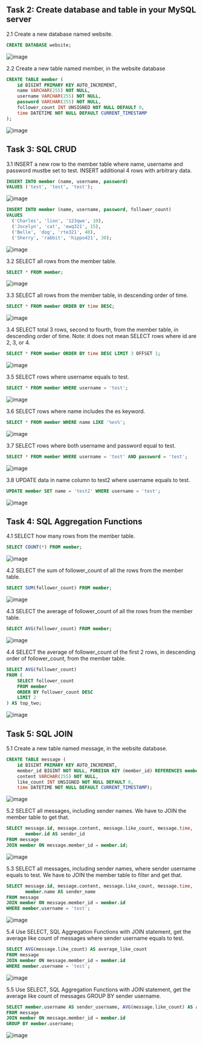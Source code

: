 ## Task 2: Create database and table in your MySQL server

2.1 Create a new database named website.
```sql
CREATE DATABASE website;
```
![image](https://github.com/bibbygreen/wehelp_5th/assets/54356660/0148d262-df96-469b-bf4a-c986c05ca908)


2.2 Create a new table named member, in the website database

```sql
CREATE TABLE member (
    id BIGINT PRIMARY KEY AUTO_INCREMENT,
    name VARCHAR(255) NOT NULL,
    username VARCHAR(255) NOT NULL,
    password VARCHAR(255) NOT NULL,
    follower_count INT UNSIGNED NOT NULL DEFAULT 0,
    time DATETIME NOT NULL DEFAULT CURRENT_TIMESTAMP
);
```
![image](https://github.com/bibbygreen/wehelp_5th/assets/54356660/467b6405-245a-47a8-9dbb-aa6cf00a1f86)


## Task 3: SQL CRUD

3.1 INSERT a new row to the member table where name, username and password mustbe set to test. INSERT additional 4 rows with arbitrary data.
```sql
INSERT INTO member (name, username, password) 
VALUES ('test', 'test', 'test');
```
![image](https://github.com/bibbygreen/wehelp_5th/assets/54356660/fed7feb1-9ddb-4051-81f7-da8005d29e7f)


```sql
INSERT INTO member (name, username, password, follower_count)
VALUES
  ('Charles', 'lion', '123qwe', 10),
  ('Jocelyn', 'cat', 'ewq321', 15),
  ('Belle', 'dog', 'rte321', 40),
  ('Sherry', 'rabbit', 'hippo421', 30);
```
![image](https://github.com/bibbygreen/wehelp_5th/assets/54356660/013b6987-dbcd-4fab-b7e0-38f2ef6566a7)


3.2 SELECT all rows from the member table.
```sql
SELECT * FROM member;
```
![image](https://github.com/bibbygreen/wehelp_5th/assets/54356660/eccb539a-8e51-45b4-8572-4ae61c87a00a)


3.3 SELECT all rows from the member table, in descending order of time.
```sql
SELECT * FROM member ORDER BY time DESC;
```
![image](https://github.com/bibbygreen/wehelp_5th/assets/54356660/e7ac2a66-2f18-4d35-aadb-1f512aba35be)


3.4 SELECT total 3 rows, second to fourth, from the member table, in descending order of time. Note: it does not mean SELECT rows where id are 2, 3, or 4.
```sql
SELECT * FROM member ORDER BY time DESC LIMIT 3 OFFSET 1;
```
![image](https://github.com/bibbygreen/wehelp_5th/assets/54356660/9a0f9475-bb73-46ea-950a-648b9bebeea6)


3.5 SELECT rows where username equals to test.
```sql
SELECT * FROM member WHERE username = 'test';
```
![image](https://github.com/bibbygreen/wehelp_5th/assets/54356660/1fe89ef3-dc0c-415b-8306-fd30c730c904)


3.6 SELECT rows where name includes the es keyword.
```sql
SELECT * FROM member WHERE name LIKE '%es%';
```
![image](https://github.com/bibbygreen/wehelp_5th/assets/54356660/31c6f982-0c78-4c24-93cf-4333394f5630)


3.7 SELECT rows where both username and password equal to test.
```sql
SELECT * FROM member WHERE username = 'test' AND password = 'test';
```
![image](https://github.com/bibbygreen/wehelp_5th/assets/54356660/7b1c6570-2d45-4dd4-830b-545859b3218f)


3.8 UPDATE data in name column to test2 where username equals to test.
```sql
UPDATE member SET name = 'test2' WHERE username = 'test';
```
![image](https://github.com/bibbygreen/wehelp_5th/assets/54356660/eaa2f481-b196-4f07-a5f3-cf80a9ffa79e)


## Task 4: SQL Aggregation Functions

4.1 SELECT how many rows from the member table.
```sql
SELECT COUNT(*) FROM member;
```
![image](https://github.com/bibbygreen/wehelp_5th/assets/54356660/ff4fcad3-7201-421f-881f-8c5f6d978285)


4.2 SELECT the sum of follower_count of all the rows from the member table.
```sql
SELECT SUM(follower_count) FROM member;
```
![image](https://github.com/bibbygreen/wehelp_5th/assets/54356660/0b064547-426a-47d8-ac55-84b0a717b853)


4.3 SELECT the average of follower_count of all the rows from the member table.
```sql
SELECT AVG(follower_count) FROM member;
```
![image](https://github.com/bibbygreen/wehelp_5th/assets/54356660/a99dd5e5-13a9-4427-a542-c21247016c33)


4.4 SELECT the average of follower_count of the first 2 rows, in descending order of follower_count, from the member table.
```sql
SELECT AVG(follower_count) 
FROM (
    SELECT follower_count 
    FROM member 
    ORDER BY follower_count DESC 
    LIMIT 2
) AS top_two;
```
![image](https://github.com/bibbygreen/wehelp_5th/assets/54356660/a48311f3-d30d-45f6-ad2e-608f7f426b90)


## Task 5: SQL JOIN

5.1 Create a new table named message, in the website database.
```sql
CREATE TABLE message (
    id BIGINT PRIMARY KEY AUTO_INCREMENT,
    member_id BIGINT NOT NULL, FOREIGN KEY (member_id) REFERENCES member(id),
    content VARCHAR(255) NOT NULL,
    like_count INT UNSIGNED NOT NULL DEFAULT 0,
    time DATETIME NOT NULL DEFAULT CURRENT_TIMESTAMP);
```
![image](https://github.com/bibbygreen/wehelp_5th/assets/54356660/e73df384-564e-403f-a402-6cff716a88e1)


5.2 SELECT all messages, including sender names. We have to JOIN the member table to get that.
```sql
SELECT message.id, message.content, message.like_count, message.time,
       member.id AS sender_id
FROM message
JOIN member ON message.member_id = member.id;
```
![image](https://github.com/bibbygreen/wehelp_5th/assets/54356660/898b4d5a-6cab-44d0-9485-7e5cb9993fd1)


5.3 SELECT all messages, including sender names, where sender username equals to test. We have to JOIN the member table to filter and get that.
```sql
SELECT message.id, message.content, message.like_count, message.time, 
       member.name AS sender_name
FROM message
JOIN member ON message.member_id = member.id
WHERE member.username = 'test';
```
![image](https://github.com/bibbygreen/wehelp_5th/assets/54356660/62d2bbbe-21ae-4902-a0cf-ed792663f9ba)


5.4 Use SELECT, SQL Aggregation Functions with JOIN statement, get the average like count of messages where sender username equals to test.
```sql
SELECT AVG(message.like_count) AS average_like_count
FROM message
JOIN member ON message.member_id = member.id
WHERE member.username = 'test';
```
![image](https://github.com/bibbygreen/wehelp_5th/assets/54356660/d417bf82-270c-408c-8cc0-66b76823be87)


5.5 Use SELECT, SQL Aggregation Functions with JOIN statement, get the average like count of messages GROUP BY sender username.
```sql
SELECT member.username AS sender_username, AVG(message.like_count) AS average_like_count
FROM message
JOIN member ON message.member_id = member.id
GROUP BY member.username;
```
![image](https://github.com/bibbygreen/wehelp_5th/assets/54356660/9ab0b5bf-4930-4d27-a5f9-8d52d278b10e)

